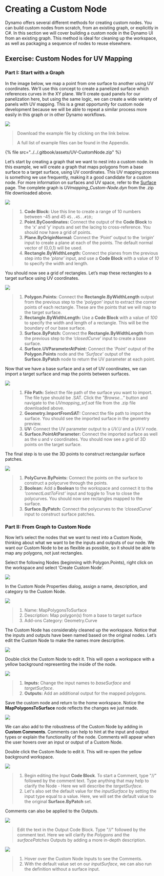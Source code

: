 # Creating a Custom Node

Dynamo offers several different methods for creating custom nodes. You can build custom nodes from scratch, from an existing graph, or explicitly in C#. In this section we will cover building a custom node in the Dynamo UI from an existing graph. This method is ideal for cleaning up the workspace, as well as packaging a sequence of nodes to reuse elsewhere.

## Exercise: Custom Nodes for UV Mapping

### Part I: Start with a Graph

In the image below, we map a point from one surface to another using UV coordinates. We'll use this concept to create a panelized surface which references curves in the XY plane. We'll create quad panels for our panelization here, but using the same logic, we can create a wide variety of panels with UV mapping. This is a great opportunity for custom node development because we will be able to repeat a similar process more easily in this graph or in other Dynamo workflows.

![](<../images/6-1/2/custom node for uv mapping pt I - 01.jpg>)

> Download the example file by clicking on the link below.
>
> A full list of example files can be found in the Appendix.

{% file src="../../.gitbook/assets/UV-CustomNode.zip" %}

Let’s start by creating a graph that we want to nest into a custom node. In this example, we will create a graph that maps polygons from a base surface to a target surface, using UV coordinates. This UV mapping process is something we use frequently, making it a good candidate for a custom node. For more information on surfaces and UV space, refer to the [Surface ](../../5\_essential\_nodes\_and\_concepts/5-2\_geometry-for-computational-design/5-surfaces.md)page. The complete graph is _UVmapping\_Custom-Node.dyn_ from the .zip file downloaded above.

![](<../images/6-1/2/custom node for uv mapping pt I - 02.jpg>)

> 1. **Code Block:** Use this line to create a range of 10 numbers between -45 and 45 `45..45..#10;`
> 2. **Point.ByCoordinates:** Connect the output of the **Code Block** to the ‘x’ and ‘y’ inputs and set the lacing to cross-reference. You should now have a grid of points.
> 3. **Plane.ByOriginNormal:** Connect the _‘Point’_ output to the _‘origin’_ input to create a plane at each of the points. The default normal vector of (0,0,1) will be used.
> 4. **Rectangle.ByWidthLength:** Connect the planes from the previous step into the _‘plane’_ input, and use a **Code Block** with a value of _10_ to specify the width and length.

You should now see a grid of rectangles. Let’s map these rectangles to a target surface using UV coordinates.

![](<../images/6-1/2/custom node for uv mapping pt I - 03.jpg>)

> 1. **Polygon.Points:** Connect the **Rectangle.ByWidthLength** output from the previous step to the _‘polygon’_ input to extract the corner points of each rectangle. These are the points that we will map to the target surface.
> 2. **Rectangle.ByWidthLength:** Use a **Code Block** with a value of _100_ to specify the width and length of a rectangle. This will be the boundary of our base surface.
> 3. **Surface.ByPatch:** Connect the **Rectangle.ByWidthLength** from the previous step to the _‘closedCurve’_ input to create a base surface.
> 4. **Surface.UVParameterAtPoint:** Connect the _‘Point’_ output of the **Polygon.Points** node and the _‘Surface’_ output of the **Surface.ByPatch** node to return the UV parameter at each point.

Now that we have a base surface and a set of UV coordinates, we can import a target surface and map the points between surfaces.

![](<../images/6-1/2/custom node for uv mapping pt I - 04.jpg>)

> 1. **File Path:** Select the file path of the surface you want to import. The file type should be .SAT. Click the _"Browse..."_ button and navigate to the _UVmapping\_srf.sat_ file from the .zip file downloaded above.
> 2. **Geometry.ImportFromSAT:** Connect the file path to import the surface. You should see the imported surface in the geometry preview.
> 3. **UV:** Connect the UV parameter output to a _UV.U_ and a _UV.V_ node.
> 4. **Surface.PointAtParameter:** Connect the imported surface as well as the u and v coordinates. You should now see a grid of 3D points on the target surface.

The final step is to use the 3D points to construct rectangular surface patches.

![](<../images/6-1/2/custom node for uv mapping pt I - 05.jpg>)

> 1. **PolyCurve.ByPoints:** Connect the points on the surface to construct a polycurve through the points.
> 2. **Boolean:** Add a **Boolean** to the workspace and connect it to the _‘connectLastToFirst’_ input and toggle to True to close the polycurves. You should now see rectangles mapped to the surface.
> 3. **Surface.ByPatch:** Connect the polycurves to the _‘closedCurve’_ input to construct surface patches.

### Part II: From Graph to Custom Node

Now let’s select the nodes that we want to nest into a Custom Node, thinking about what we want to be the inputs and outputs of our node. We want our Custom Node to be as flexible as possible, so it should be able to map any polygons, not just rectangles.

Select the following Nodes (beginning with Polygon.Points), right click on the workspace and select ‘Create Custom Node’.

![](<../images/6-1/2/custom node for uv mapping pt II - 01.jpg>)

In the Custom Node Properties dialog, assign a name, description, and category to the Custom Node.

![](<../images/6-1/2/custom node for uv mapping pt II - 02.jpg>)

> 1. Name: MapPolygonsToSurface
> 2. Description: Map polygon(s) from a base to target surface
> 3. Add-ons Category: Geometry.Curve

The Custom Node has considerably cleaned up the workspace. Notice that the inputs and outputs have been named based on the original nodes. Let’s edit the Custom Node to make the names more descriptive.

![](<../images/6-1/2/custom node for uv mapping pt II - 03.jpg>)

Double click the Custom Node to edit it. This will open a workspace with a yellow background representing the inside of the node.

![](<../images/6-1/2/custom node for uv mapping pt II - 04.jpg>)

> 1. **Inputs:** Change the input names to _baseSurface_ and _targetSurface_.
> 2. **Outputs:** Add an additional output for the mapped polygons.

Save the custom node and return to the home workspace. Notice the **MapPolygonsToSurface** node reflects the changes we just made.

![](<../images/6-1/2/custom node for uv mapping pt II - 05.jpg>)

We can also add to the robustness of the Custom Node by adding in **Custom Comments**. Comments can help to hint at the input and output types or explain the functionality of the node. Comments will appear when the user hovers over an input or output of a Custom Node.

Double click the Custom Node to edit it. This will re-open the yellow background workspace.

![](<../images/6-1/2/custom node for uv mapping pt II - 06.jpg>)

> 1. Begin editing the Input **Code Block**. To start a Comment, type "//" followed by the comment text. Type anything that may help to clarify the Node - Here we will describe the _targetSurface_.
> 2. Let's also set the default value for the _inputSurface_ by setting the input type equal to a value. Here, we will set the default value to the original **Surface.ByPatch** set.

Comments can also be applied to the Outputs.

![](<../images/6-1/2/custom node for uv mapping pt II - 07.jpg>)

> Edit the text in the Output Code Block. Type "//" followed by the comment text. Here we will clarify the _Polygons_ and the _surfacePatches_ Outputs by adding a more in-depth description.

![](<../images/6-1/2/custom node for uv mapping pt II - 08.jpg>)

> 1. Hover over the Custom Node Inputs to see the Comments.
> 2. With the default value set on our _inputSurface_, we can also run the definition without a surface input.
